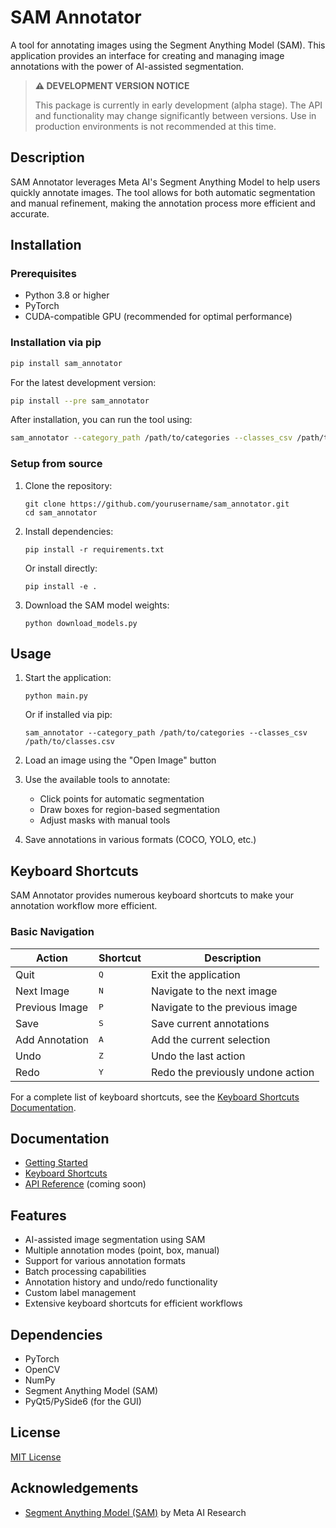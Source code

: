 # SAM Annotator

A tool for annotating images using the Segment Anything Model (SAM). This application provides an interface for creating and managing image annotations with the power of AI-assisted segmentation.

> **⚠️ DEVELOPMENT VERSION NOTICE**
>
> This package is currently in early development (alpha stage). The API and functionality may change 
> significantly between versions. Use in production environments is not recommended at this time.

## Description

SAM Annotator leverages Meta AI's Segment Anything Model to help users quickly annotate images. The tool allows for both automatic segmentation and manual refinement, making the annotation process more efficient and accurate.

## Installation

### Prerequisites

- Python 3.8 or higher
- PyTorch
- CUDA-compatible GPU (recommended for optimal performance)

### Installation via pip

```bash
pip install sam_annotator
```

For the latest development version:

```bash
pip install --pre sam_annotator
```

After installation, you can run the tool using:

```bash
sam_annotator --category_path /path/to/categories --classes_csv /path/to/classes.csv
```

### Setup from source

1. Clone the repository:
   ```
   git clone https://github.com/yourusername/sam_annotator.git
   cd sam_annotator
   ```

2. Install dependencies:
   ```
   pip install -r requirements.txt
   ```
   
   Or install directly:
   ```
   pip install -e .
   ```

3. Download the SAM model weights:
   ```
   python download_models.py
   ```

## Usage

1. Start the application:
   ```
   python main.py
   ```
   
   Or if installed via pip:
   ```
   sam_annotator --category_path /path/to/categories --classes_csv /path/to/classes.csv
   ```

2. Load an image using the "Open Image" button

3. Use the available tools to annotate:
   - Click points for automatic segmentation
   - Draw boxes for region-based segmentation
   - Adjust masks with manual tools

4. Save annotations in various formats (COCO, YOLO, etc.)

## Keyboard Shortcuts

SAM Annotator provides numerous keyboard shortcuts to make your annotation workflow more efficient.

### Basic Navigation

| Action | Shortcut | Description |
|--------|----------|-------------|
| Quit | <kbd>Q</kbd> | Exit the application |
| Next Image | <kbd>N</kbd> | Navigate to the next image |
| Previous Image | <kbd>P</kbd> | Navigate to the previous image |
| Save | <kbd>S</kbd> | Save current annotations |
| Add Annotation | <kbd>A</kbd> | Add the current selection |
| Undo | <kbd>Z</kbd> | Undo the last action |
| Redo | <kbd>Y</kbd> | Redo the previously undone action |

For a complete list of keyboard shortcuts, see the [Keyboard Shortcuts Documentation](https://github.com/yourusername/sam_annotator/blob/main/docs/shortcuts.md).

## Documentation

- [Getting Started](https://github.com/yourusername/sam_annotator/blob/main/docs/index.md)
- [Keyboard Shortcuts](https://github.com/yourusername/sam_annotator/blob/main/docs/shortcuts.md)
- [API Reference](https://github.com/yourusername/sam_annotator/blob/main/docs/placeholder.md) (coming soon)

## Features

- AI-assisted image segmentation using SAM
- Multiple annotation modes (point, box, manual)
- Support for various annotation formats
- Batch processing capabilities
- Annotation history and undo/redo functionality
- Custom label management
- Extensive keyboard shortcuts for efficient workflows

## Dependencies

- PyTorch
- OpenCV
- NumPy
- Segment Anything Model (SAM)
- PyQt5/PySide6 (for the GUI)

## License

[MIT License](LICENSE)

## Acknowledgements

- [Segment Anything Model (SAM)](https://github.com/facebookresearch/segment-anything) by Meta AI Research